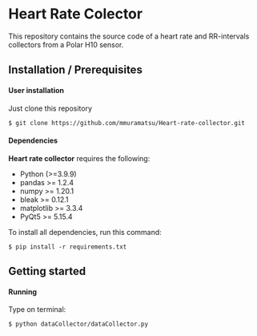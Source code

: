 # Heart Rate Colector

This repository contains the source code of a heart rate and RR-intervals collectors from a Polar H10 sensor.

## Installation / Prerequisites

#### User installation

Just clone this repository

    $ git clone https://github.com/mmuramatsu/Heart-rate-collector.git

#### Dependencies

**Heart rate collector** requires the following:

- Python (>=3.9.9)
- pandas >= 1.2.4
- numpy >= 1.20.1
- bleak >= 0.12.1
- matplotlib >= 3.3.4
- PyQt5 >= 5.15.4

To install all dependencies, run this command:

    $ pip install -r requirements.txt

## Getting started

#### Running

Type on terminal:

    $ python dataCollector/dataCollector.py
